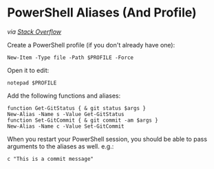 # PowerShell Aliases (And Profile)

_via [Stack Overflow](https://stackoverflow.com/questions/2858484/creating-aliases-in-powershell-for-git-commands)_

Create a PowerShell profile (if you don't already have one):

`New-Item -Type file -Path $PROFILE -Force`

Open it to edit:

`notepad $PROFILE`

Add the following functions and aliases:

```
function Get-GitStatus { & git status $args }
New-Alias -Name s -Value Get-GitStatus
function Set-GitCommit { & git commit -am $args }
New-Alias -Name c -Value Set-GitCommit
```

When you restart your PowerShell session, you should be able to pass arguments to the aliases as well. e.g.:

`c "This is a commit message"`
